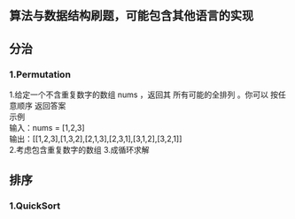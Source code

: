 ## 算法与数据结构刷题，可能包含其他语言的实现

## 分治
### 1.Permutation
1.给定一个不含重复数字的数组 nums ，返回其 所有可能的全排列 。你可以 按任意顺序 返回答案  
示例  
输入：nums = [1,2,3]  
输出：[[1,2,3],[1,3,2],[2,1,3],[2,3,1],[3,1,2],[3,2,1]]  
2.考虑包含重复数字的数组
3.成循环求解

## 排序
### 1.QuickSort



